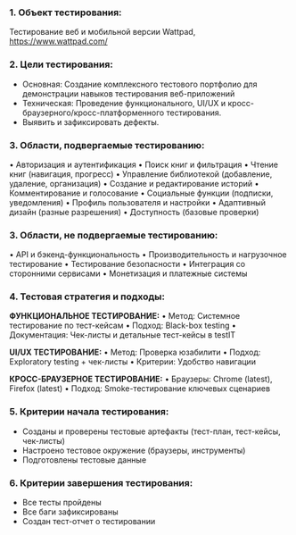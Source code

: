 ### 1. Объект тестирования: 
Тестирование веб и мобильной версии Wattpad, https://www.wattpad.com/

### 2. Цели тестирования: 
* Основная: Создание комплексного тестового портфолио для демонстрации навыков тестирования веб-приложений
* Техническая: Проведение функционального, UI/UX и кросс-браузерного/кросс-платформенного тестирования.
* Выявить и зафиксировать дефекты.

### 3. Области, подвергаемые тестированию:
• Авторизация и аутентификация
• Поиск книг и фильтрация
• Чтение книг (навигация, прогресс)
• Управление библиотекой (добавление, удаление, организация)
• Создание и редактирование историй
• Комментирование и голосование
• Социальные функции (подписки, уведомления)
• Профиль пользователя и настройки
• Адаптивный дизайн (разные разрешения)
• Доступность (базовые проверки)

### 3. Области, не подвергаемые тестированию:
• API и бэкенд-функциональность
• Производительность и нагрузочное тестирование
• Тестирование безопасности 
• Интеграция со сторонними сервисами
• Монетизация и платежные системы

### 4. Тестовая стратегия и подходы: 

**ФУНКЦИОНАЛЬНОЕ ТЕСТИРОВАНИЕ:**
• Метод: Системное тестирование по тест-кейсам
• Подход: Black-box testing
• Документация: Чек-листы и детальные тест-кейсы в testIT

**UI/UX ТЕСТИРОВАНИЕ:**
• Метод: Проверка юзабилити
• Подход: Exploratory testing + чек-листы
• Критерии: Удобство навигации

**КРОСС-БРАУЗЕРНОЕ ТЕСТИРОВАНИЕ:**
• Браузеры: Chrome (latest), Firefox (latest)
• Подход: Smoke-тестирование ключевых сценариев

### 5. Критерии начала тестирования:
* Созданы и проверены тестовые артефакты (тест-план, тест-кейсы, чек-листы)
* Настроено тестовое окружение (браузеры, инструменты)
* Подготовлены тестовые данные

### 6. Критерии завершения тестирования: 
* Все тесты пройдены
* Все баги зафиксированы
* Создан тест-отчет о тестировании

